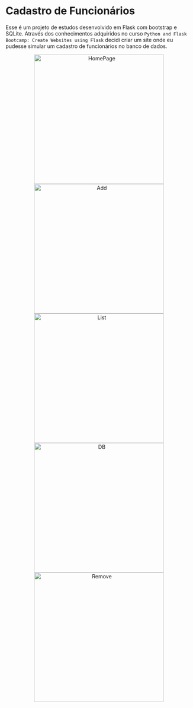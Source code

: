 # Cadastro de Funcionários

Esse é um projeto de estudos desenvolvido em Flask com bootstrap e SQLite.
Através dos conhecimentos adquiridos no curso ```Python and Flask Bootcamp: Create Websites using Flask``` decidi criar um site onde eu pudesse simular um cadastro de funcionários no banco de dados.


<p align="center">
  <img src="https://i.postimg.cc/PJYMPbjb/5c3f8b6f-9bbf-41a6-ad33-ed5118a67ca4.jpg" width="350" title="HomePage">
  <br>
  <img src="https://i.postimg.cc/XJZL0S1z/0b21ad34-5214-4955-8617-262d8ba5ac2a.jpg" width="350" alt="Add">
  <br>
  <img src="https://i.postimg.cc/CMq7P0qZ/3466fa95-95c2-4ca6-b358-1d5fa3496190.jpg" width="350" alt="List">
  <br>
  <img src="https://i.postimg.cc/Y9J3rnJq/0eab3d30-33c2-4b56-99ff-83eabe86c33f.jpg" width="350" alt="DB">
  <br>
  <img src="https://i.postimg.cc/151HbdGv/42680829-44c8-4ed2-86f2-2709fc53bdde.jpg" width="350" alt="Remove">
</p>
